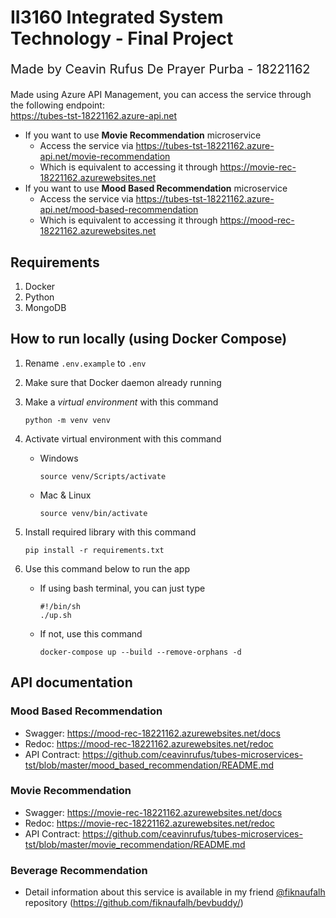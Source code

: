 # II3160 Integrated System Technology - Final Project

<p style="font-size: 20px;">Made by Ceavin Rufus De Prayer Purba - 18221162</p>

Made using Azure API Management, you can access the service through the following endpoint:</br>
https://tubes-tst-18221162.azure-api.net

- If you want to use **Movie Recommendation** microservice
  - Access the service via https://tubes-tst-18221162.azure-api.net/movie-recommendation
  - Which is equivalent to accessing it through https://movie-rec-18221162.azurewebsites.net
- If you want to use **Mood Based Recommendation** microservice
  - Access the service via https://tubes-tst-18221162.azure-api.net/mood-based-recommendation
  - Which is equivalent to accessing it through https://mood-rec-18221162.azurewebsites.net

## Requirements

1. Docker
2. Python
3. MongoDB

## How to run locally (using Docker Compose)

1. Rename `.env.example` to `.env`
2. Make sure that Docker daemon already running
3. Make a _virtual environment_ with this command
   ```
   python -m venv venv
   ```
4. Activate virtual environment with this command
   - Windows
     ```
     source venv/Scripts/activate
     ```
   - Mac & Linux
     ```
     source venv/bin/activate
     ```
5. Install required library with this command
   ```
   pip install -r requirements.txt
   ```
6. Use this command below to run the app

   - If using bash terminal, you can just type

     ```
     #!/bin/sh
     ./up.sh
     ```

   - If not, use this command
     ```
     docker-compose up --build --remove-orphans -d
     ```

## API documentation

### Mood Based Recommendation

- Swagger: https://mood-rec-18221162.azurewebsites.net/docs
- Redoc: https://mood-rec-18221162.azurewebsites.net/redoc
- API Contract: https://github.com/ceavinrufus/tubes-microservices-tst/blob/master/mood_based_recommendation/README.md

### Movie Recommendation

- Swagger: https://movie-rec-18221162.azurewebsites.net/docs
- Redoc: https://movie-rec-18221162.azurewebsites.net/redoc
- API Contract: https://github.com/ceavinrufus/tubes-microservices-tst/blob/master/movie_recommendation/README.md

### Beverage Recommendation

- Detail information about this service is available in my friend [@fiknaufalh](https://github.com/fiknaufalh/) repository (https://github.com/fiknaufalh/bevbuddy/)
